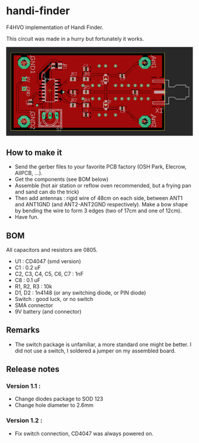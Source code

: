 # handi-finder
F4HVO implementation of Handi Finder.

This circuit was made in a hurry but fortunately it works.

![Board](/images/front.png)

## How to make it

- Send the gerber files to your favorite PCB factory (OSH Park, Elecrow, AllPCB, ...).
- Get the components (see BOM below)
- Assemble (hot air station or reflow oven recommended, but a frying pan and sand can do the trick)
- Then add antennas : rigid wire of 48cm on each side, between ANT1 and ANT1GND (and ANT2-ANT2GND respectively). Make a bow shape by bending the wire to form 3 edges (two of 17cm and one of 12cm).
- Have fun.


## BOM
All capacitors and resistors are 0805.

- U1 : CD4047 (smd version)
- C1 : 0.2 uF
- C2, C3, C4, C5, C6, C7 : 1nF
- C8 : 0.1 uF
- R1, R2, R3 : 10k
- D1, D2 : 1n4148 (or any switching diode, or PIN diode)
- Switch : good luck, or no switch
- SMA connector
- 9V battery (and connector)


## Remarks

- The switch package is unfamiliar, a more standard one might be better. I did not use a switch, I soldered a jumper on my assembled board.

## Release notes

### Version 1.1 :
- Change diodes package to SOD 123
- Change hole diameter to 2.6mm

### Version 1.2 :
- Fix switch connection, CD4047 was always powered on.


